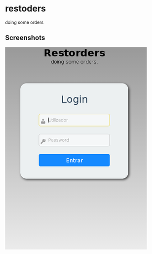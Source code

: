 restoders
=========

doing some orders

## Screenshots
![Screenshot](https://raw.githubusercontent.com/althaser/restorders/master/images/restorders.png)
